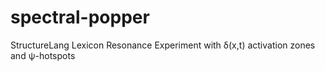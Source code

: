 # spectral-popper
StructureLang Lexicon Resonance Experiment with δ(x,t) activation zones and ψ-hotspots
